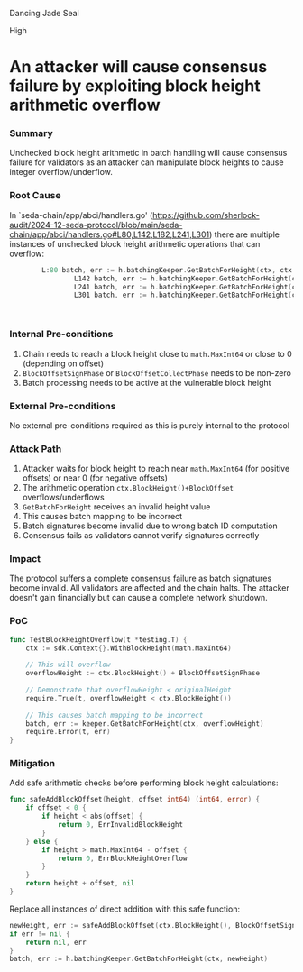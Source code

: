 Dancing Jade Seal

High

# An attacker will cause consensus failure by exploiting block height arithmetic overflow

### Summary

Unchecked block height arithmetic in batch handling will cause consensus failure for validators as an attacker can manipulate block heights to cause integer overflow/underflow.

### Root Cause

In `seda-chain/app/abci/handlers.go' (https://github.com/sherlock-audit/2024-12-seda-protocol/blob/main/seda-chain/app/abci/handlers.go#L80,L142,L182,L241,L301) there are multiple instances of unchecked block height arithmetic operations that can overflow:
```go
		L:80 batch, err := h.batchingKeeper.GetBatchForHeight(ctx, ctx.BlockHeight()+BlockOffsetSignPhase)
                L142 batch, err := h.batchingKeeper.GetBatchForHeight(ctx, ctx.BlockHeight()+BlockOffsetSignPhase)
                L241 batch, err := h.batchingKeeper.GetBatchForHeight(ctx, ctx.BlockHeight()+BlockOffsetCollectPhase)
                L301 batch, err := h.batchingKeeper.GetBatchForHeight(ctx, ctx.BlockHeight()+BlockOffsetCollectPhase)




```
### Internal Pre-conditions

1. Chain needs to reach a block height close to `math.MaxInt64` or close to 0 (depending on offset)
2. `BlockOffsetSignPhase` or `BlockOffsetCollectPhase` needs to be non-zero
3. Batch processing needs to be active at the vulnerable block height

### External Pre-conditions

 No external pre-conditions required as this is purely internal to the protocol


### Attack Path

1. Attacker waits for block height to reach near `math.MaxInt64` (for positive offsets) or near 0 (for negative offsets)
2. The arithmetic operation `ctx.BlockHeight()+BlockOffset` overflows/underflows
3. `GetBatchForHeight` receives an invalid height value
4. This causes batch mapping to be incorrect
5. Batch signatures become invalid due to wrong batch ID computation
6. Consensus fails as validators cannot verify signatures correctly


### Impact

The protocol suffers a complete consensus failure as batch signatures become invalid. All validators are affected and the chain halts. The attacker doesn't gain financially but can cause a complete network shutdown.

### PoC

```go
func TestBlockHeightOverflow(t *testing.T) {
    ctx := sdk.Context{}.WithBlockHeight(math.MaxInt64)
    
    // This will overflow
    overflowHeight := ctx.BlockHeight() + BlockOffsetSignPhase
    
    // Demonstrate that overflowHeight < originalHeight
    require.True(t, overflowHeight < ctx.BlockHeight())
    
    // This causes batch mapping to be incorrect
    batch, err := keeper.GetBatchForHeight(ctx, overflowHeight)
    require.Error(t, err)
}
```

### Mitigation

Add safe arithmetic checks before performing block height calculations:

```go
func safeAddBlockOffset(height, offset int64) (int64, error) {
    if offset < 0 {
        if height < abs(offset) {
            return 0, ErrInvalidBlockHeight
        }
    } else {
        if height > math.MaxInt64 - offset {
            return 0, ErrBlockHeightOverflow
        }
    }
    return height + offset, nil
}
```

Replace all instances of direct addition with this safe function:
```go
newHeight, err := safeAddBlockOffset(ctx.BlockHeight(), BlockOffsetSignPhase)
if err != nil {
    return nil, err
}
batch, err := h.batchingKeeper.GetBatchForHeight(ctx, newHeight)
```